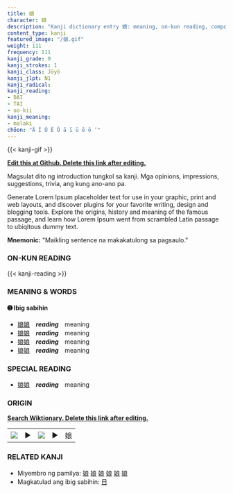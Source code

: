 ```yaml
---
title: 娘
character: 娘
description: "Kanji dictionary entry 娘: meaning, on-kun reading, compounds, origin, related kanji"
content_type: kanji
featured_image: "/娘.gif"
weight: 111
frequency: 111
kanji_grade: 9
kanji_strokes: 1
kanji_class: Jōyō
kanji_jlpt: N1
kanji_radical: 
kanji_reading: 
- DAI
- TAI
- oo-kii
kanji_meaning:
- malaki
chōon: "Ā Ī Ū Ē Ō ā ī ū ē ō ’"
---
```

[//]: # (Don't edit the line below. Kanji animated GIF code is automatically generated.)
{{< kanji-gif >}}

[//]: # (Edit below this line.)

**[Edit this at Github. Delete this link after editing.](https://github.com/tim0g/tim/tree/main/content/kanji/娘/index.md)**

Magsulat dito ng introduction tungkol sa kanji. Mga opinions, impressions, suggestions, trivia, ang kung ano-ano pa.

Generate Lorem Ipsum placeholder text for use in your graphic, print and web layouts, and discover plugins for your favorite writing, design and blogging tools. Explore the origins, history and meaning of the famous passage, and learn how Lorem Ipsum went from scrambled Latin passage to ubiqitous dummy text.
 
**Mnemonic:** "Maikling sentence na makakatulong sa pagsaulo."

### ON-KUN READING

[//]: # (Don't edit the line below. ON-KUN READING code is automatically generated.)
{{< kanji-reading >}}

### MEANING & WORDS

#### ➊ **Ibig sabihin**
  - [娘](../娘)[娘](../娘)　***reading***　meaning
  - [娘](../娘)[娘](../娘)　***reading***　meaning
  - [娘](../娘)[娘](../娘)　***reading***　meaning
  - [娘](../娘)[娘](../娘)　***reading***　meaning

### SPECIAL READING
  - [娘](../娘)[娘](../娘)　***reading***　meaning

### ORIGIN

**[Search Wiktionary. Delete this link after editing.](https://wiktionary.org/wiki/娘)**
<table class="kanji-table"><tr><td>
<img src="60px-娘-bronze.svg.png">
</td><td>▶</td><td>
<img src="60px-娘-oracle.svg.png">
</td><td>▶</td>
<td class="kanji-origin">娘</td>
</tr></table>

### RELATED KANJI
- Miyembro ng pamilya: [娘](../娘) [娘](../娘) [娘](../娘) [娘](../娘) [娘](../娘) [娘](../娘)
- Magkatulad ang ibig sabihin: [日](../日)

